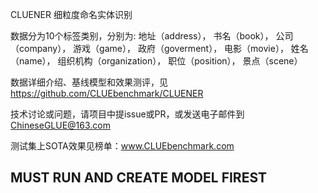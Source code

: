 CLUENER 细粒度命名实体识别

数据分为10个标签类别，分别为: 
地址（address），
书名（book），
公司（company），
游戏（game），
政府（goverment），
电影（movie），
姓名（name），
组织机构（organization），
职位（position），
景点（scene）

数据详细介绍、基线模型和效果测评，见 https://github.com/CLUEbenchmark/CLUENER

技术讨论或问题，请项目中提issue或PR，或发送电子邮件到 ChineseGLUE@163.com

测试集上SOTA效果见榜单：www.CLUEbenchmark.com

## MUST RUN AND CREATE MODEL FIREST
